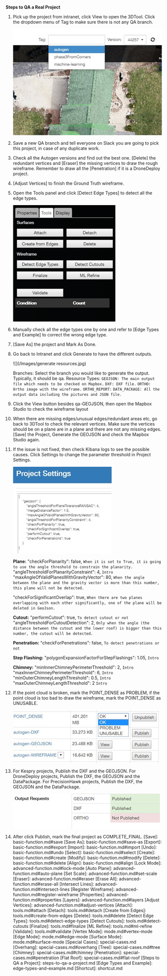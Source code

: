 **Steps to QA a Real Project**

1. Pick up the project from intranet, click View to open the 3DTool. Click the dropdown menu of Tag to make sure there is not any QA branch.  

   ![](/Images/5.jpg)

2. Save a new QA branch and tell everyone on Slack you are going to pick this project, in case of any duplicate work.

3. Check all the Autogen versions and find out the best one. [Delete] the redundant vertices and [Eraser] the missing vertices to draw the rough wireframe. Remember to draw all the [Penetration] if it is a DroneDeploy project.

4. [Adjust Vertices] to finish the Ground Truth wireframe.

5. Open the Tools panel and click [Detect Edge Types] to detect all the edge types.  

   ![](/Images/tools.png)

6. Manually check all the edge types one by one and refer to [Edge Types and Example] to correct the wrong edge type.

7. [Save As] the project and Mark As Done.

8. Go back to Intranet and click Generate to have the different outputs. 

   ![](/Images/generate resources.jpg)
   
   Branches: Select the branch you would like to generate the output. Typically, it should be qa.
   Resource Types:
      `GEOJSON: The main output file which needs to be checked on Mapbox.`
      `DXF: DXF file.`
      `ORTHO: Ortho image with the wireframe.`
      `ORTHO_REPORT:`
      `DATA_PACKAGE: All the output data including the pictures and JSON file.`

9. Click the View button besides qa-GEOJSON, then open the Mapbox Studio to check the wireframe layout

10. When there are missing edges/unusual edges/redundant areas etc, go back to 3DTool to check the relevant vertices. Make sure the vertices should be on a plane are in a plane and there are not any missing edges. [Save] the Project, Generate the GEOJSON and check the Mapbox Studio again.

11. If the issue is not fixed, then check Kibana logs to see the possible causes. Click Settings to change the parameter threshold in Project Settings.  

    ![](/Images/7.jpg)
    
    **Plane:**
    "checkForPlanarity": false,
        `When it is set to True, it is going to use the angle threshold to constrain the planarity.`
    "angleThresholdForPlanarityConstraint": 4,
        `Intro`
    "maxAngleOfValidPlanesWithGravityVector": 80,
        `When the angle between the plane and the gravity vector is more than this number, this plane will not be detected.`

    "checkForSignificantOverlap": true,
        `When there are two planes overlapping with each other significantly, one of the plane will be deleted in GeoJson.`
    
    **Cutout:**
    "performCutout": true,
        `To detect cutout or not`
    "angleThresholdForCutoutDetection": 2,
        `Only when the angle (the distance between the cutout and the lower roof) is bigger than this number, the cutout will be detected.`

    **Penetration:**
    "checkForPenetrations": false,
    `To detect penetrations or not`
    
    **Step Flashing:**
    "polygonExpansionFactorForStepFlashings": 1.05,
    `Intro`
    
    **Chimney:**
    "minInnerChimneyPerimeterThreshold": 2,
    `Intro`
    "maxInnerChimneyPerimeterThreshold": 6,
    `Intro`
    "minOuterChimneyLengthThreshold": 0.5,
    `Intro`
    "maxOuterChimneyLengthThreshold": 2
    `Intro`

12. If the point cloud is broken, mark the POINT\_DENSE as PROBLEM, if the point cloud is too bad to draw the wireframe, mark the POINT\_DENSE as UNUSABLE.  

    ![](/Images/8.jpg)

13. For Kespry projects, Publish the DXF and the GEOJSON. 
    For DroneDeploy projects, Publish the DXF, the GEOJSON and the DataPackage.
    For PrecisionHawk projects, Publish the DXF, the GEOJSON and the DataPackage.
    
    ![](/Images/resources.jpg)

14. After click Publish, mark the final project as COMPLETE\_FINAL.
[Save]: basic-function.md#save
[Save As]: basic-function.md#save-as
[Export]: basic-function.md#export
[Import]: basic-function.md#import
[Undo]: basic-function.md#undo
[Select]: basic-function.md#select
[Create]: basic-function.md#create
[Modify]: basic-function.md#modify
[Delete]: basic-function.md#delete
[Align]: basic-function.md#align
[Lock Mode]: advanced-function.md#lock-mode
[Auto Plane]: advanced-function.md#auto-plane
[Set Scale]: advanced-function.md#set-scale
[Eraser]: advanced-function.md#eraser
[Erase All]: advanced-function.md#erase-all
[Intersect Lines]: advanced-function.md#intersect-lines
[Register Wireframe]: advanced-function.md#register-wireframe
[Properties]: advanced-function.md#properties
[Layers]: advanced-function.md#layers
[Adjust Vertices]: advanced-function.md#adjust-vertices
[Attach]: tools.md#attach
[Detach]: tools.md#detach
[Create from Edges]: tools.md#create-from-edges
[Delete]: tools.md#delete
[Detect Edge Types]: tools.md#detect-edge-types
[Detect Cutouts]: tools.md#detect-cutouts
[Finalize]: tools.md#finalize
[ML Refine]: tools.md#ml-refine
[Validate]: tools.md#validate
[Vertex Mode]: mode.md#vertex-mode
[Edge Mode]: mode.md#edge-mode
[Surface Mode]: mode.md#surface-mode
[Special Cases]: special-cases.md
[Overhang]: special-cases.md#overhang
[Tree]: special-cases.md#tree
[Chimney]: special-cases.md#chimney
[Penetration]: special-cases.md#penetration
[Flat Roof]: special-cases.md#flat-roof
[Steps to QA a Project]: steps-to-qa-a-project.md
[Edge Types and Example]: edge-types-and-example.md
[Shortcut]: shortcut.md




















